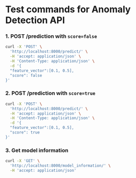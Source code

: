 # Test commands for Anomaly Detection API

### 1. POST /prediction with `score=false`
```bash
curl -X 'POST' \
  'http://localhost:8000/predict/' \
  -H 'accept: application/json' \
  -H 'Content-Type: application/json' \
  -d '{
  "feature_vector":[0.1, 0.5],
  "score": false
}'
```
### 2. POST /prediction with `score=true`
```bash
curl -X 'POST' \
  'http://localhost:8000/predict/' \
  -H 'accept: application/json' \
  -H 'Content-Type: application/json' \
  -d '{
  "feature_vector":[0.1, 0.5],
  "score": true
}'
```
### 3. Get model information
```bash
curl -X 'GET' \
  'http://localhost:8000/model_information/' \
  -H 'accept: application/json'
```